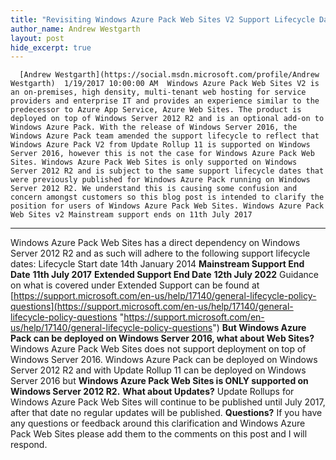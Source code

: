 ```yaml
---
title: "Revisiting Windows Azure Pack Web Sites V2 Support Lifecycle Dates"
author_name: Andrew Westgarth
layout: post
hide_excerpt: true
---
```

      [Andrew Westgarth](https://social.msdn.microsoft.com/profile/Andrew Westgarth)  1/19/2017 10:00:00 AM  Windows Azure Pack Web Sites V2 is an on-premises, high density, multi-tenant web hosting for service providers and enterprise IT and provides an experience similar to the predecessor to Azure App Service, Azure Web Sites. The product is deployed on top of Windows Server 2012 R2 and is an optional add-on to Windows Azure Pack. With the release of Windows Server 2016, the Windows Azure Pack team amended the support lifecycle to reflect that Windows Azure Pack V2 from Update Rollup 11 is supported on Windows Server 2016, however this is not the case for Windows Azure Pack Web Sites. Windows Azure Pack Web Sites is only supported on Windows Server 2012 R2 and is subject to the same support lifecycle dates that were previously published for Windows Azure Pack running on Windows Server 2012 R2. We understand this is causing some confusion and concern amongst customers so this blog post is intended to clarify the position for users of Windows Azure Pack Web Sites. Windows Azure Pack Web Sites v2 Mainstream support ends on 11th July 2017
-------------------------------------------------------------------------

 Windows Azure Pack Web Sites has a direct dependency on Windows Server 2012 R2 and as such will adhere to the following support lifecycle dates:    Lifecycle Start date 14th January 2014   **Mainstream Support End Date** **11th July 2017**   **Extended Support End Date** **12th July 2022**    Guidance on what is covered under Extended Support can be found at [https://support.microsoft.com/en-us/help/17140/general-lifecycle-policy-questions](https://support.microsoft.com/en-us/help/17140/general-lifecycle-policy-questions "https://support.microsoft.com/en-us/help/17140/general-lifecycle-policy-questions") **But Windows Azure Pack can be deployed on Windows Server 2016, what about Web Sites?** Windows Azure Pack Web Sites does not support deployment on top of Windows Server 2016. Windows Azure Pack can be deployed on Windows Server 2012 R2 and with Update Rollup 11 can be deployed on Windows Server 2016 but **Windows Azure Pack Web Sites is ONLY supported on Windows Server 2012 R2.** **What about Updates?** Update Rollups for Windows Azure Pack Web Sites will continue to be published until July 2017, after that date no regular updates will be published. **Questions?** If you have any questions or feedback around this clarification and Windows Azure Pack Web Sites please add them to the comments on this post and I will respond.     
